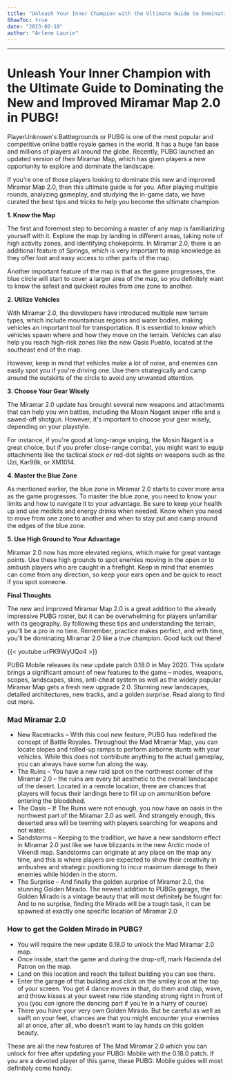 ```yaml
---
title: "Unleash Your Inner Champion with the Ultimate Guide to Dominating the New and Improved Miramar Map 2.0 in PUBG!"
ShowToc: true 
date: "2023-02-18"
author: "Arlene Laurie"
---
```

*****
# Unleash Your Inner Champion with the Ultimate Guide to Dominating the New and Improved Miramar Map 2.0 in PUBG!

PlayerUnknown's Battlegrounds or PUBG is one of the most popular and competitive online battle royale games in the world. It has a huge fan base and millions of players all around the globe. Recently, PUBG launched an updated version of their Miramar Map, which has given players a new opportunity to explore and dominate the landscape.

If you're one of those players looking to dominate this new and improved Miramar Map 2.0, then this ultimate guide is for you. After playing multiple rounds, analyzing gameplay, and studying the in-game data, we have curated the best tips and tricks to help you become the ultimate champion.

**1. Know the Map**

The first and foremost step to becoming a master of any map is familiarizing yourself with it. Explore the map by landing in different areas, taking note of high activity zones, and identifying chokepoints. In Miramar 2.0, there is an additional feature of Springs, which is very important to map knowledge as they offer loot and easy access to other parts of the map. 

Another important feature of the map is that as the game progresses, the blue circle will start to cover a larger area of the map, so you definitely want to know the safest and quickest routes from one zone to another.

**2. Utilize Vehicles**

With Miramar 2.0, the developers have introduced multiple new terrain types, which include mountainous regions and water bodies, making vehicles an important tool for transportation. It is essential to know which vehicles spawn where and how they move on the terrain. Vehicles can also help you reach high-risk zones like the new Oasis Pueblo, located at the southeast end of the map.

However, keep in mind that vehicles make a lot of noise, and enemies can easily spot you if you're driving one. Use them strategically and camp around the outskirts of the circle to avoid any unwanted attention.

**3. Choose Your Gear Wisely**

The Miramar 2.0 update has brought several new weapons and attachments that can help you win battles, including the Mosin Nagant sniper rifle and a sawed-off shotgun. However, it's important to choose your gear wisely, depending on your playstyle.

For instance, if you're good at long-range sniping, the Mosin Nagant is a great choice, but if you prefer close-range combat, you might want to equip attachments like the tactical stock or red-dot sights on weapons such as the Uzi, Kar98k, or XM1014.

**4. Master the Blue Zone**

As mentioned earlier, the blue zone in Miramar 2.0 starts to cover more area as the game progresses. To master the blue zone, you need to know your limits and how to navigate it to your advantage. Be sure to keep your health up and use medkits and energy drinks when needed. Know when you need to move from one zone to another and when to stay put and camp around the edges of the blue zone.

**5. Use High Ground to Your Advantage**

Miramar 2.0 now has more elevated regions, which make for great vantage points. Use these high grounds to spot enemies moving in the open or to ambush players who are caught in a firefight. Keep in mind that enemies can come from any direction, so keep your ears open and be quick to react if you spot someone.

**Final Thoughts**

The new and improved Miramar Map 2.0 is a great addition to the already impressive PUBG roster, but it can be overwhelming for players unfamiliar with its geography. By following these tips and understanding the terrain, you'll be a pro in no time. Remember, practice makes perfect, and with time, you'll be dominating Miramar 2.0 like a true champion. Good luck out there!

{{< youtube urPK9WyUQo4 >}} 



PUBG Mobile releases its new update patch 0.18.0 in May 2020. This update brings a significant amount of new features to the game – modes, weapons, scopes, landscapes, skins, anti-cheat system as well as the widely popular Miramar Map gets a fresh new upgrade 2.0. Stunning new landscapes, detailed architectures, new tracks, and a golden surprise.
Read along to find out more.
 
### Mad Miramar 2.0
 
- New Racetracks – With this cool new feature, PUBG has redefined the concept of Battle Royales. Throughout the Mad Miramar Map, you can locate slopes and rolled-up ramps to perform airborne stunts with your vehicles. While this does not contribute anything to the actual gameplay, you can always have some fun along the way.
 - The Ruins – You have a new raid spot on the northwest corner of the Miramar 2.0 – the ruins are every bit aesthetic to the overall landscape of the desert. Located in a remote location, there are chances that players will focus their landings here to fill up on ammunition before entering the bloodshed.
 - The Oasis – If The Ruins were not enough, you now have an oasis in the northwest part of the Miramar 2.0 as well. And strangely enough, this deserted area will be teeming with players searching for weapons and not water.
 - Sandstorms – Keeping to the tradition, we have a new sandstorm effect in Miramar 2.0 just like we have blizzards in the new Arctic mode of Vikendi map. Sandstorms can originate at any place on the map any time, and this is where players are expected to show their creativity in ambushes and strategic positioning to incur maximum damage to their enemies while hidden in the storm.
 - The Surprise – And finally the golden surprise of Miramar 2.0, the stunning Golden Mirado. The newest addition to PUBGs garage, the Golden Mirado is a vintage beauty that will most definitely be fought for. And to no surprise, finding the Mirado will be a tough task, it can be spawned at exactly one specific location of Miramar 2.0

 
### How to get the Golden Mirado in PUBG?
 
- You will require the new update 0.18.0 to unlock the Mad Miramar 2.0 map.
 - Once inside, start the game and during the drop-off, mark Hacienda del Patron on the map.
 - Land on this location and reach the tallest building you can see there.
 - Enter the garage of that building and click on the smiley icon at the top of your screen. You get 4 dance moves in that, do them and clap, wave, and throw kisses at your sweet new ride standing strong right in front of you (you can ignore the dancing part if you’re in a hurry of course)
 - There you have your very own Golden Mirado. But be careful as well as swift on your feet, chances are that you might encounter your enemies all at once, after all, who doesn’t want to lay hands on this golden beauty.

 
These are all the new features of The Mad Miramar 2.0 which you can unlock for free after updating your PUBG: Mobile with the 0.18.0 patch. If you are a devoted player of this game, these PUBG: Mobile guides will most definitely come handy.




